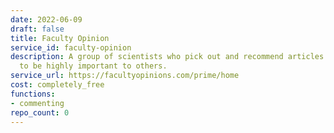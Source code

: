 ```yaml
---
date: 2022-06-09
draft: false
title: Faculty Opinion
service_id: faculty-opinion
description: A group of scientists who pick out and recommend articles they consider
  to be highly important to others.
service_url: https://facultyopinions.com/prime/home
cost: completely_free
functions:
- commenting
repo_count: 0
---
```



